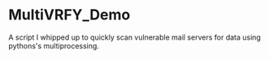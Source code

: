 # MultiVRFY_Demo
A script I whipped up to quickly scan vulnerable mail servers for data using pythons's multiprocessing.
